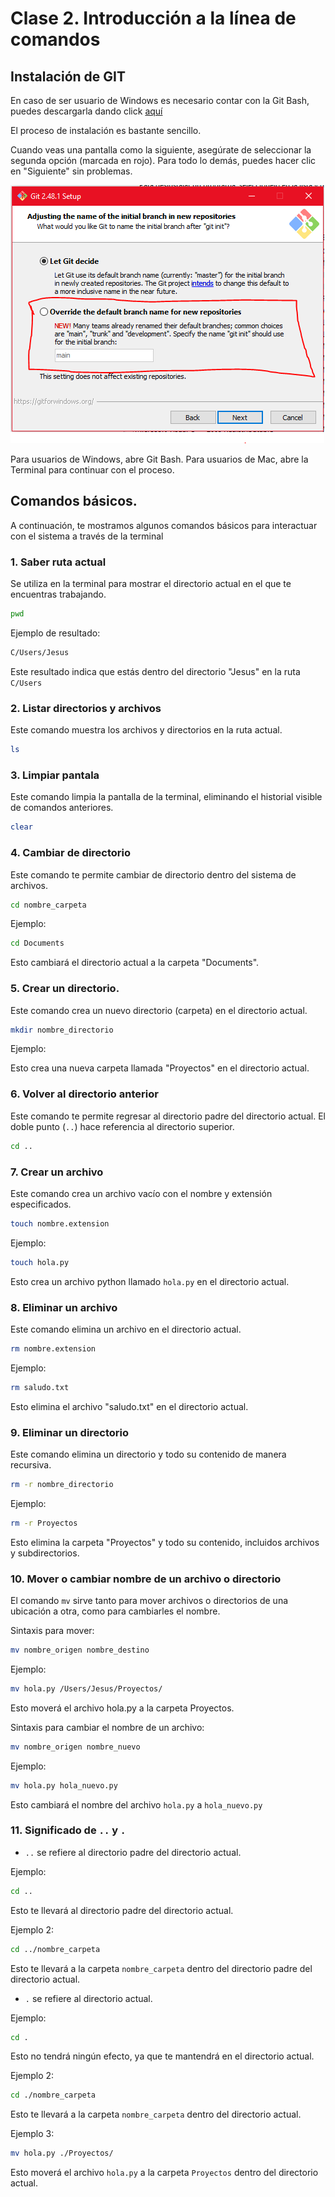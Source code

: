 # Clase 2. Introducción a la línea de comandos

## Instalación de GIT

En caso de ser usuario de Windows es necesario contar con la Git Bash, puedes descargarla dando click [aquí](https://git-scm.com/downloads/win)

El proceso de instalación es bastante sencillo.

Cuando veas una pantalla como la siguiente, asegúrate de seleccionar la segunda opción (marcada en rojo). Para todo lo demás, puedes hacer clic en "Siguiente" sin problemas.

![ConfiguracionGit](../Imagenes/instalarGit.PNG)

Para usuarios de Windows, abre Git Bash.
Para usuarios de Mac, abre la Terminal para continuar con el proceso.

## Comandos básicos.

A continuación, te mostramos algunos comandos básicos para interactuar con el sistema a través de la terminal

### 1. Saber ruta actual

Se utiliza en la terminal para mostrar el directorio actual en el que te encuentras trabajando.

```bash
pwd
```

Ejemplo de resultado:

```bash
C/Users/Jesus
```

Este resultado indica que estás dentro del directorio "Jesus" en la ruta `C/Users`



### 2.  Listar directorios y archivos

Este comando muestra los archivos y directorios en la ruta actual.

```bash
ls
```

### 3. Limpiar pantala

Este comando limpia la pantalla de la terminal, eliminando el historial visible de comandos anteriores.

```bash
clear
```

### 4. Cambiar de directorio

Este comando te permite cambiar de directorio dentro del sistema de archivos.

```bash
cd nombre_carpeta
```

Ejemplo:
```bash
cd Documents
```

Esto cambiará el directorio actual a la carpeta "Documents".

### 5. Crear un directorio.

Este comando crea un nuevo directorio (carpeta) en el directorio actual.

```bash
mkdir nombre_directorio
```

Ejemplo:

Esto crea una nueva carpeta llamada "Proyectos" en el directorio actual.


### 6. Volver al directorio anterior

Este comando te permite regresar al directorio padre del directorio actual. El doble punto (`..`) hace referencia al directorio superior.
```bash
cd ..
```

### 7. Crear un archivo 

Este comando crea un archivo vacío con el nombre y extensión especificados.

```bash
touch nombre.extension
```

Ejemplo:
```bash
touch hola.py
```

Esto crea un archivo python llamado `hola.py` en el directorio actual.

### 8. Eliminar un archivo

Este comando elimina un archivo en el directorio actual.

```bash
rm nombre.extension
```
Ejemplo:
```bash
rm saludo.txt
```
Esto elimina el archivo "saludo.txt" en el directorio actual.

### 9. Eliminar un directorio

Este comando elimina un directorio y todo su contenido de manera recursiva.

```bash
rm -r nombre_directorio
```
Ejemplo:
```bash
rm -r Proyectos
```
Esto elimina la carpeta "Proyectos" y todo su contenido, incluidos archivos y subdirectorios.

### 10. Mover o cambiar nombre de un archivo o directorio

El comando `mv` sirve tanto para mover archivos o directorios de una ubicación a otra, como para cambiarles el nombre.

Sintaxis para mover:

```bash
mv nombre_origen nombre_destino
```

Ejemplo:
```bash
mv hola.py /Users/Jesus/Proyectos/
```
Esto moverá el archivo hola.py a la carpeta Proyectos.

Sintaxis para cambiar el nombre de un archivo:

```bash
mv nombre_origen nombre_nuevo
```
Ejemplo:
```bash
mv hola.py hola_nuevo.py
```
Esto cambiará el nombre del archivo `hola.py` a `hola_nuevo.py`

### 11. Significado de `..` y `.`
- `..` se refiere al directorio padre del directorio actual.

Ejemplo:
```bash
cd ..
```

Esto te llevará al directorio padre del directorio actual.

Ejemplo 2:
```bash
cd ../nombre_carpeta
```
Esto te llevará a la carpeta `nombre_carpeta` dentro del directorio padre del directorio actual.

- `.` se refiere al directorio actual.

Ejemplo:
```bash
cd .
```
Esto no tendrá ningún efecto, ya que te mantendrá en el directorio actual.

Ejemplo 2:
```bash
cd ./nombre_carpeta
```
Esto te llevará a la carpeta `nombre_carpeta` dentro del directorio actual.

Ejemplo 3:
```bash
mv hola.py ./Proyectos/
```
Esto moverá el archivo `hola.py` a la carpeta `Proyectos` dentro del directorio actual.
